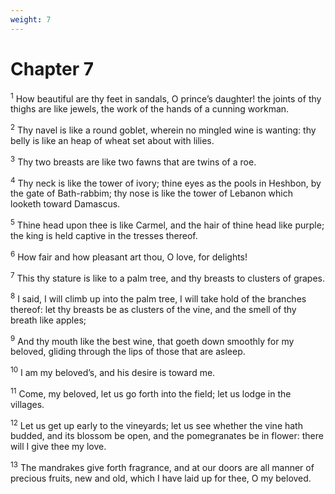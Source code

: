 ```yaml
---
weight: 7
---
```


# Chapter 7

<sup>1</sup> How beautiful are thy feet in sandals, O prince’s daughter! the joints of thy thighs are like jewels, the work of the hands of a cunning workman. 

<sup>2</sup> Thy navel is like a round goblet, wherein no mingled wine is wanting: thy belly is like an heap of wheat set about with lilies. 

<sup>3</sup> Thy two breasts are like two fawns that are twins of a roe. 

<sup>4</sup> Thy neck is like the tower of ivory; thine eyes as the pools in Heshbon, by the gate of Bath-rabbim; thy nose is like the tower of Lebanon which looketh toward Damascus. 

<sup>5</sup> Thine head upon thee is like Carmel, and the hair of thine head like purple; the king is held captive in the tresses thereof. 

<sup>6</sup> How fair and how pleasant art thou, O love, for delights! 

<sup>7</sup> This thy stature is like to a palm tree, and thy breasts to clusters of grapes. 

<sup>8</sup> I said, I will climb up into the palm tree, I will take hold of the branches thereof: let thy breasts be as clusters of the vine, and the smell of thy breath like apples; 

<sup>9</sup> And thy mouth like the best wine, that goeth down smoothly for my beloved, gliding through the lips of those that are asleep. 

<sup>10</sup> I am my beloved’s, and his desire is toward me. 

<sup>11</sup> Come, my beloved, let us go forth into the field; let us lodge in the villages. 

<sup>12</sup> Let us get up early to the vineyards; let us see whether the vine hath budded, and its blossom be open, and the pomegranates be in flower: there will I give thee my love. 

<sup>13</sup> The mandrakes give forth fragrance, and at our doors are all manner of precious fruits, new and old, which I have laid up for thee, O my beloved. 


